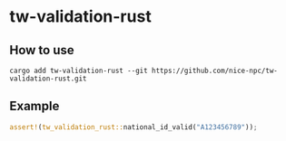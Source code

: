 # tw-validation-rust

## How to use

```
cargo add tw-validation-rust --git https://github.com/nice-npc/tw-validation-rust.git
```

## Example

```rust
assert!(tw_validation_rust::national_id_valid("A123456789"));
```